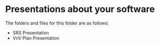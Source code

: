 # Presentations about your software

The folders and files for this folder are as follows:

- SRS Presentation
- VnV Plan Presentation